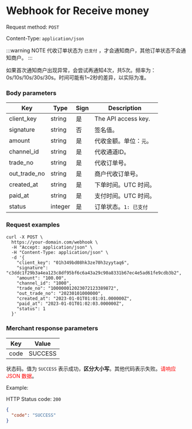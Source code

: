 # Webhook for Receive money 

Request method: `POST`

Content-Type: `application/json`

:::warning NOTE
代收订单状态为 `已支付` ，才会通知商户，其他订单状态不会通知商户。
:::

如果首次通知商户出现异常，会尝试再通知4次，共5次。频率为：0s/10s/10s/30s/30s。时间可能有1~2秒的差异，以实际为准。

### Body parameters <Badge type="tip" text="Body" vertical="top" />

| Key           | Type      | Sign | Description            |
|--------------|---------|------|---------------|
| client_key   | string  | 是    | The API access key. |
| signature    | string  | 否    | 签名值。          |
| amount       | string  | 是    | 代收金额。单位：`元`。  |
| channel_id   | string  | 是    | 代收通道ID。       |
| trade_no     | string  | 是    | 代收订单号。        |
| out_trade_no | string  | 是    | 商户代收订单号。      |
| created_at   | string  | 是    | 下单时间。UTC 时间。  |
| paid_at      | string  | 是    | 支付时间。UTC 时间。  |
| status       | integer | 是    | 订单状态。`1: 已支付` |

### Request examples

```shell{11,14}
curl -X POST \
  https://your-domain.com/webhook \
  -H "Accept: application/json" \
  -H "Content-Type: application/json" \
  -d '{
    "client_key": "01h349bd08hk3ze70h3zyytaq6",
    "signature": "c3ddc1f29b3a4ea123c8df95bf6c6a43a29c90a8331b67ec4e5ad61fe9cdb3b2",
    "amount": "100.00",
    "channel_id": "1000",
    "trade_no": "100000012023072123389872",
    "out_trade_no": "20230101000000",
    "created_at": "2023-01-01T01:01:01.000000Z",
    "paid_at": "2023-01-01T01:02:03.000000Z",
    "status": 1
  }'
```

### Merchant response parameters

| Key  | Value    |
|------|----------|
| code | SUCCESS  |

状态码。值为 `SUCCESS` 表示成功，**区分大小写**。其他代码表示失败。<span style="color: red">请响应 JSON 数据</span>。

Example:

HTTP Status code: `200`

```json
{
  "code": "SUCCESS"
}
```
